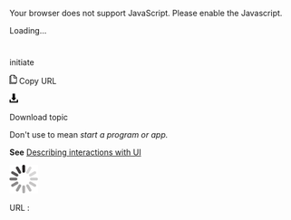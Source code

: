 Your browser does not support JavaScript. Please enable the Javascript.

Loading...

# 

initiate

![Copy URL](media/initiate/Copy.png)
Copy URL

![Download](media/initiate/Download.png)

Download topic

Don't use to mean *start a program or app.* 

**See** [Describing interactions with UI](https://worldready.cloudapp.net/Styleguide/Read?id=2700&topicid=26472)

![In progress](media/initiate/activity-large.gif)

URL :
